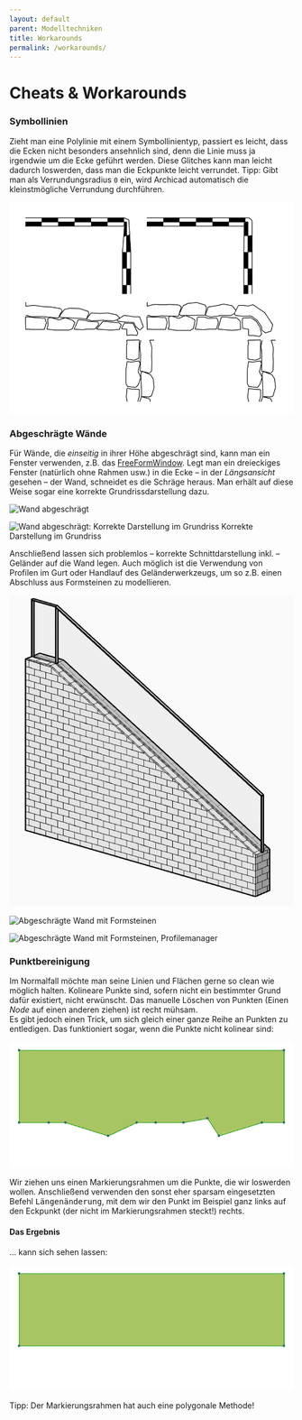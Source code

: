 ```yaml
---
layout: default
parent: Modelltechniken
title: Workarounds
permalink: /workarounds/
---
```

# Cheats & Workarounds

### Symbollinien
Zieht man eine Polylinie mit einem Symbollinientyp, passiert es leicht, dass die Ecken nicht besonders ansehnlich sind, denn die Linie muss ja irgendwie um die Ecke geführt werden. Diese Glitches kann man leicht dadurch loswerden, dass man die Eckpunkte leicht verrundet. Tipp: Gibt man als Verrundungsradius `0` ein, wird Archicad automatisch die kleinstmögliche Verrundung durchführen.

![Runde Ecken](/img/runde-polylinien-ecke.png)

### Abgeschrägte Wände
Für Wände, die _einseitig_ in ihrer Höhe abgeschrägt sind, kann man ein Fenster verwenden, z.B. das [FreeFormWindow](https://bimcomponents.com/GSM/Details/8405).
Legt man ein dreieckiges Fenster (natürlich ohne Rahmen usw.) in die Ecke – in der _Längsansicht_ gesehen – der Wand, schneidet es die Schräge heraus. Man erhält auf diese Weise sogar eine korrekte Grundrissdarstellung dazu.

![Wand abgeschrägt](/img/wand-schräg-1.png)

![Wand abgeschrägt: Korrekte Darstellung im Grundriss](/img/wand-schräg-2-grundriss.png)
    Korrekte Darstellung im Grundriss

Anschließend lassen sich problemlos – korrekte Schnittdarstellung inkl. – Geländer auf die Wand legen. Auch möglich ist die Verwendung von Profilen im Gurt oder Handlauf des Geländerwerkzeugs, um so z.B. einen Abschluss aus Formsteinen zu modellieren.

![Wand abgeschrägt mit Geländer](/img/wand-schräg-3-geländer.png)

![Abgeschrägte Wand mit Formsteinen](/img/wand-schräg-4-formstein.png)

![Abgeschrägte Wand mit Formsteinen, Profilemanager](/img/wand-schräg-5-profil.png)

### Punktbereinigung
Im Normalfall möchte man seine Linien und Flächen gerne so clean wie möglich halten. Kolineare Punkte sind, sofern nicht ein bestimmter Grund dafür existiert, nicht erwünscht. Das manuelle Löschen von Punkten (Einen _Node_ auf einen anderen ziehen) ist recht mühsam.  
Es gibt jedoch einen Trick, um sich gleich einer ganze Reihe an Punkten zu entledigen. Das funktioniert sogar, wenn die Punkte nicht kolinear sind:

![Punktbereinigung](/img/punktbereinigung-1.png)

Wir ziehen uns einen Markierungsrahmen um die Punkte, die wir loswerden wollen. Anschließend verwenden den sonst eher sparsam eingesetzten Befehl <samp>Längenänderung</samp>, mit dem wir den Punkt im Beispiel ganz links auf den Eckpunkt (der nicht im Markierungsrahmen steckt!) rechts.

#### Das Ergebnis
... kann sich sehen lassen:

![Punktbereinigung](/img/punktbereinigung-3-ergebnis.png)

Tipp: Der Markierungsrahmen hat auch eine polygonale Methode!
